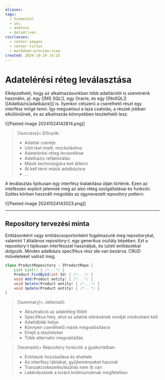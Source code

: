 ```yaml
---
aliases: 
tags:
  - 5semester
  - uni
  - adatvez
  - datadriven
cssclasses:
  - center-images
  - center-titles
  - markdown-preview-view
created: 2024-10-24 14:25
---
```


# Adatelérési réteg leválasztása


Elképzelhető, hogy az alkalmazásunkban több adattárolót is szeretnénk használni, pl. egy [[MS SQL]], egy Oracle, és egy [[NoSQL]] [[Adatbázis|adatbázist]] is. Ilyenkor célszerű a cserélhető részt egy interfész mögé tenni. Így megvalósul a laza csatolás, a részek jobban elkülönülnek, és az alkalmazás könnyebben tesztelhető lesz.

![[Pasted image 20241024142814.png]]

>[!success]+ Előnyök:
>- Adattár cseréje
>- Unit test miatt, mockoláshoz
>- Adatelérési réteg lecserélése
>- Adatbázis refaktorálás
>- Másik technológiára kell áttérni
>- Át kell térni másik adatbázisra
>- ...

A leválasztás tipikusan egy interfész kialakítása útján történik. Ezen az intefészen explicit jelennek meg az alsó réteg szolgáltatásai és funkciói. Széles körben használt megoldás az úgynevezett *repository pattern*.

![[Pasted image 20241024143023.png]]

---

## Repository tervezési minta

Entitásonként vagy entitáscsoportonként fogalmazunk meg repositorykat, valamint 1 általános repository-t, egy generikus osztály képében. Ezt a repository-t tipikusan interfésszel használjuk, és üzleti entitásokkal dolgozik. Minden adatbázis specifikus rész ide van bezárva. CRUD műveleteket valósít meg.

```java
class ProductRepository : IProductRepo { 
	List List() { /*...*/ }
	Product FindById(int Id) { /*...*/ }
	void Add(Product entity) { /*...*/ }
	void Delete(Product entity) { /*...*/ }
	void Update(Product entity) { /*...*/ } 
}
```

>[!summary]+ Jellemzői:
>- Absztrakció az adatréteg fölött
>- Specifikus hely, ahol az adatok elérésének módját módosítani kell.
>- Adattáblák helye
>- Könnyen cserélhető másik megvalósításra
>- Elrejti a részleteket
>- Több alternatív megvalósítás

>[!example]+ Repository funkciók a gyakorlatban:
> - Entitások hozzáadása és elvétele
> - Az interfész táblákat, gyűjteményeket használ
> - Tranzakciókezelés/lezárás nem itt van
> - Lekérdezések a kívánt kritériumoknak megfelelően
